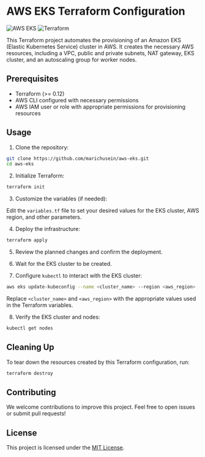 # AWS EKS Terraform Configuration

![AWS EKS](https://img.shields.io/badge/AWS-EKS-orange) ![Terraform](https://img.shields.io/badge/Terraform-%5E0.12-blueviolet)

This Terraform project automates the provisioning of an Amazon EKS (Elastic Kubernetes Service) cluster in AWS. It creates the necessary AWS resources, including a VPC, public and private subnets, NAT gateway, EKS cluster, and an autoscaling group for worker nodes.

## Prerequisites

- Terraform (>= 0.12)
- AWS CLI configured with necessary permissions
- AWS IAM user or role with appropriate permissions for provisioning resources

## Usage

1. Clone the repository:

```bash
git clone https://github.com/marichusein/aws-eks.git
cd aws-eks
```

2. Initialize Terraform:

```bash
terraform init
```

3. Customize the variables (if needed):

Edit the `variables.tf` file to set your desired values for the EKS cluster, AWS region, and other parameters.

4. Deploy the infrastructure:

```bash
terraform apply
```

5. Review the planned changes and confirm the deployment.

6. Wait for the EKS cluster to be created.

7. Configure `kubectl` to interact with the EKS cluster:

```bash
aws eks update-kubeconfig --name <cluster_name> --region <aws_region>
```

Replace `<cluster_name>` and `<aws_region>` with the appropriate values used in the Terraform variables.

8. Verify the EKS cluster and nodes:

```bash
kubectl get nodes
```

## Cleaning Up

To tear down the resources created by this Terraform configuration, run:

```bash
terraform destroy
```

## Contributing

We welcome contributions to improve this project. Feel free to open issues or submit pull requests!

## License

This project is licensed under the [MIT License](LICENSE).
